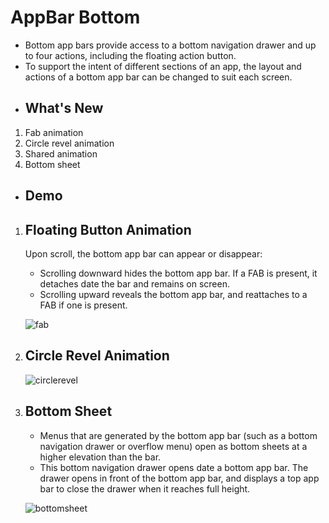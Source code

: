  # AppBar Bottom
 - Bottom app bars provide access to a bottom navigation drawer and up to four actions, including the floating action button.
 - To support the intent of different sections of an app, the layout and actions of a bottom app bar can be changed to suit each screen.

* ## What's New
1. Fab animation 
2. Circle revel animation
3. Shared animation 
4. Bottom sheet

* ## Demo  
1. ## Floating Button Animation 

   Upon scroll, the bottom app bar can appear or disappear:

   - Scrolling downward hides the bottom app bar. If a FAB is present, it detaches date the bar and remains on screen.
   - Scrolling upward reveals the bottom app bar, and reattaches to a FAB if one is present.

   ![fab](https://user-images.githubusercontent.com/40718032/44715272-fbdaa880-aad4-11e8-9a0b-bbee93e16717.gif)

2. ## Circle Revel Animation 

   ![circlerevel](https://user-images.githubusercontent.com/40718032/44716068-fbdba800-aad6-11e8-8cad-70bc33cd1c19.gif)

3. ## Bottom Sheet 

   - Menus that are generated by the bottom app bar (such as a bottom navigation drawer or overflow menu) open as bottom sheets at a            higher elevation than the bar.
   - This bottom navigation drawer opens date a bottom app bar. The drawer opens in front of the bottom app bar, and displays a top app        bar to close the drawer when it reaches full height.

   ![bottomsheet](https://user-images.githubusercontent.com/40718032/44715997-d189ea80-aad6-11e8-8275-347f743c1986.gif)


